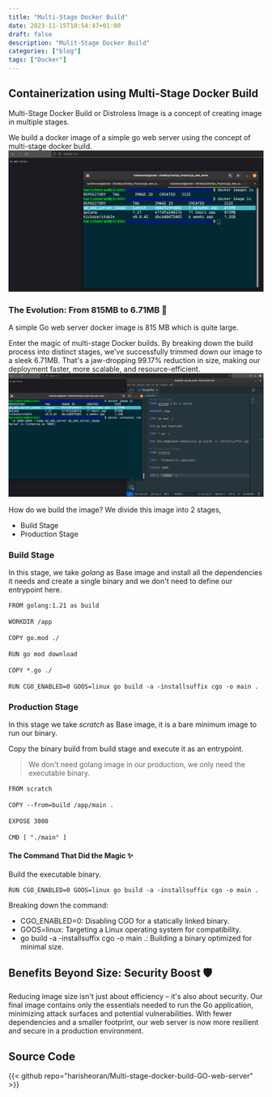 ```yaml
---
title: "Multi-Stage Docker Build"
date: 2023-11-15T10:54:47+01:00
draft: false
description: "Mulit-Stage Docker Build"
categories: ["blog"]
tags: ["Docker"]
---
```

## Containerization using Multi-Stage Docker Build
Multi-Stage Docker Build or Distroless Image is a concept of creating image in multiple stages.

We build a docker image of a simple go web server using the concept of multi-stage docker build.
![](o1.png)

### The Evolution: From 815MB to 6.71MB 🚀
A simple Go web server docker image is 815 MB which is quite large.

Enter the magic of multi-stage Docker builds. By breaking down the build process into distinct stages, we've successfully trimmed down our image to a sleek 6.71MB. That's a jaw-dropping 99.17% reduction in size, making our deployment faster, more scalable, and resource-efficient.
![](o2.png)

How do we build the image?
We divide this image into 2 stages,
- Build Stage
- Production Stage

### Build Stage
In this stage, we take *golang* as Base image and install all the dependencies it needs and create a single binary and we don't need to define our entrypoint here.

```
FROM golang:1.21 as build

WORKDIR /app

COPY go.mod ./

RUN go mod download

COPY *.go ./

RUN CGO_ENABLED=0 GOOS=linux go build -a -installsuffix cgo -o main .

```

### Production Stage
In this stage we take *scratch* as Base image, it is a bare minimum image to run our binary.

Copy the binary build from build stage and execute it as an entrypoint.

> We don't need golang image in our production, we only need the executable binary.

```
FROM scratch

COPY --from=build /app/main .

EXPOSE 3000

CMD [ "./main" ]
```


#### The Command That Did the Magic ✨
Build the executable binary.

```
RUN CGO_ENABLED=0 GOOS=linux go build -a -installsuffix cgo -o main .
```
Breaking down the command:

- CGO_ENABLED=0: Disabling CGO for a statically linked binary.
- GOOS=linux: Targeting a Linux operating system for compatibility.
- go build -a -installsuffix cgo -o main .: Building a binary optimized for minimal size.

## Benefits Beyond Size: Security Boost 🛡️

Reducing image size isn't just about efficiency – it's also about security. Our final image contains only the essentials needed to run the Go application, minimizing attack surfaces and potential vulnerabilities. With fewer dependencies and a smaller footprint, our web server is now more resilient and secure in a production environment.

## Source Code
{{< github repo="harisheoran/Multi-stage-docker-build-GO-web-server" >}}
